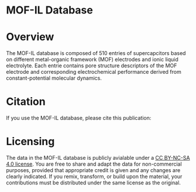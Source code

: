 # MOF-IL Database
# Overview
The MOF-IL database is composed of 510 entries of supercapcitors based on different metal-organic framework (MOF) electrodes and ionic liquid electrolyte. Each entrie contains pore structure descriptors of the MOF electrode and corresponding electrochemical performance derived from constant-potential molecular dynamics.
# Citation
If you use the MOF-IL database, please cite this publication:
# Licensing
The data in the MOF-IL database is publicly avialable under a [CC BY-NC-SA 4.0 license](https://creativecommons.org/licenses/by-nc-sa/4.0/). You are free to share and adapt the data for non-commercial purposes, provided that appropriate credit is given and any changes are clearly indicated.  If you remix, transform, or build upon the material, your contributions must be distributed under the same license as the original.
